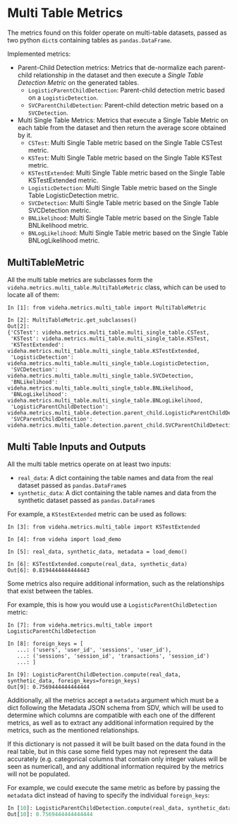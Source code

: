 # Multi Table Metrics

The metrics found on this folder operate on multi-table datasets, passed as two python `dict`s
containing tables as `pandas.DataFrame`.

Implemented metrics:

* Parent-Child Detection metrics: Metrics that de-normalize each parent-child relationship
  in the dataset and then execute a *Single Table Detection Metric* on the generated tables.
    * `LogisticParentChildDetection`: Parent-child detection metric based on a `LogisticDetection`.
    * `SVCParentChildDetection`: Parent-child detection metric based on a `SVCDetection`.
* Multi Single Table Metrics: Metrics that execute a Single Table Metric on each table from the
  dataset and then return the average score obtained by it.
  * `CSTest`: Multi Single Table metric based on the Single Table CSTest metric.
  * `KSTest`: Multi Single Table metric based on the Single Table KSTest metric.
  * `KSTestExtended`: Multi Single Table metric based on the Single Table KSTestExtended metric.
  * `LogisticDetection`: Multi Single Table metric based on the Single Table LogisticDetection metric.
  * `SVCDetection`: Multi Single Table metric based on the Single Table SVCDetection metric.
  * `BNLikelihood`: Multi Single Table metric based on the Single Table BNLikelihood metric.
  * `BNLogLikelihood`: Multi Single Table metric based on the Single Table BNLogLikelihood metric.

## MultiTableMetric

All the multi table metrics are subclasses form the `videha.metrics.multi_table.MultiTableMetric`
class, which can be used to locate all of them:

```python3
In [1]: from videha.metrics.multi_table import MultiTableMetric

In [2]: MultiTableMetric.get_subclasses()
Out[2]:
{'CSTest': videha.metrics.multi_table.multi_single_table.CSTest,
 'KSTest': videha.metrics.multi_table.multi_single_table.KSTest,
 'KSTestExtended': videha.metrics.multi_table.multi_single_table.KSTestExtended,
 'LogisticDetection': videha.metrics.multi_table.multi_single_table.LogisticDetection,
 'SVCDetection': videha.metrics.multi_table.multi_single_table.SVCDetection,
 'BNLikelihood': videha.metrics.multi_table.multi_single_table.BNLikelihood,
 'BNLogLikelihood': videha.metrics.multi_table.multi_single_table.BNLogLikelihood,
 'LogisticParentChildDetection': videha.metrics.multi_table.detection.parent_child.LogisticParentChildDetection,
 'SVCParentChildDetection': videha.metrics.multi_table.detection.parent_child.SVCParentChildDetection}
```

## Multi Table Inputs and Outputs

All the multi table metrics operate on at least two inputs:

* `real_data`: A dict containing the table names and data from the real dataset passed as
  `pandas.DataFrame`s
* `synthetic_data`: A dict containing the table names and data from the synthetic dataset passed
  as `pandas.DataFrame`s

For example, a `KStestExtended` metric can be used as follows:

```python3
In [3]: from videha.metrics.multi_table import KSTestExtended

In [4]: from videha import load_demo

In [5]: real_data, synthetic_data, metadata = load_demo()

In [6]: KSTestExtended.compute(real_data, synthetic_data)
Out[6]: 0.8194444444444443
```

Some metrics also require additional information, such as the relationships that exist between
the tables.

For example, this is how you would use a `LogisticParentChildDetection` metric:

```python3
In [7]: from videha.metrics.multi_table import LogisticParentChildDetection

In [8]: foreign_keys = [
   ...: ('users', 'user_id', 'sessions', 'user_id'),
   ...: ('sessions', 'session_id', 'transactions', 'session_id')
   ...: ]

In [9]: LogisticParentChildDetection.compute(real_data, synthetic_data, foreign_keys=foreign_keys)
Out[9]: 0.7569444444444444
```

Additionally, all the metrics accept a `metadata` argument which must be a dict following
the Metadata JSON schema from SDV, which will be used to determine which columns are compatible
with each one of the different metrics, as well as to extract any additional information required
by the metrics, such as the mentioned relationships.

If this dictionary is not passed it will be built based on the data found in the real table,
but in this case some field types may not represent the data accurately (e.g. categorical
columns that contain only integer values will be seen as numerical), and any additional
information required by the metrics will not be populated.

For example, we could execute the same metric as before by passing the `metadata` dict instead
of having to specify the individual `foreign_keys`:

```python
In [10]: LogisticParentChildDetection.compute(real_data, synthetic_data, metadata)
Out[10]: 0.7569444444444444
```
